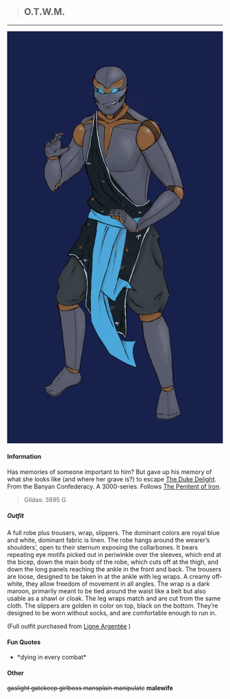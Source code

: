 >## O.T.W.M.

--- 

![Otem](../../../Templates/images/Otem.png "vision from the avengers")

#### Information

Has memories of someone important to him? But gave up his memory of what she looks like (and where her grave is?) to escape [The Duke Delight](../NPCs/Duke%20Delight.md). From the Banyan Confederacy. A 3000-series. Follows [The Penitent of Iron](../../Religion/Pantheon%20II/The%20Penitent%20of%20Iron.md).

>Gildas: 3895 G

##### Outfit

A full robe plus trousers, wrap, slippers. The dominant colors are royal blue and white, dominant fabric is linen. The robe hangs around the wearer’s shoulders’, open to their sternum exposing the collarbones. It bears repeating eye motifs picked out in periwinkle over the sleeves, which end at the bicep, down the main body of the robe, which cuts off at the thigh, and down the long panels reaching the ankle in the front and back. The trousers are loose, designed to be taken in at the ankle with leg wraps. A creamy off-white, they allow freedom of movement in all angles. The wrap is a dark maroon, primarily meant to be tied around the waist like a belt but also usable as a shawl or cloak. The leg wraps match and are cut from the same cloth. The slippers are golden in color on top, black on the bottom. They’re designed to be worn without socks, and are comfortable enough to run in.

(Full outfit purchased from [Ligne Argentée](../../Locations/Siege%20Richesse.md#Ligne%20Argentée) )

#### Fun Quotes

- \*dying in every combat*

#### Other

~~gaslight gatekeep girlboss mansplain manipulate~~ **malewife**